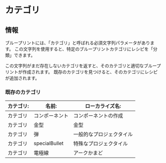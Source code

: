 # カテゴリ

## 情報

ブループリントには、「カテゴリ」と呼ばれる必須文字列パラメータがあります。 この文字列を使用すると、特定のブループリントカテゴリにレシピを「分類」できます。

この文字列がまだ存在しないカテゴリを返すと、そのカテゴリと適切なブループリントが作成されます。 既存のカテゴリを見つけると、そのカテゴリにレシピが追加されます。

### 既存のカテゴリ

| カテゴリ: | 名前:                                                          | ローカライズ名:          |
| ----- | ------------------------------------------------------------ | ----------------- |
| カテゴリ  | コンポーネント                                                      | コンポーネントの作成        |
| カテゴリ  | 金型|金型|金型|金型|金型|金型|金型|金型|金型|金型|金型|金型|金型|金型|金型|金型|金型|金型|金型|金型| | Metal Press Molds |
| カテゴリ  | 弾                                                            | 一般的なプロジェクタイル      |
| カテゴリ  | specialBullet                                                | 特殊なプロジェクタイル       |
| カテゴリ  | 電極線                                                          | アークかまど            |